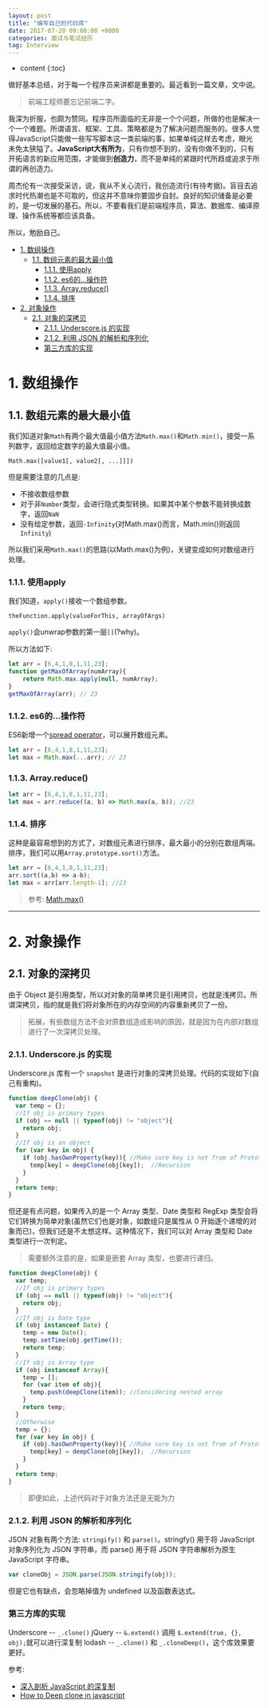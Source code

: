 ```yaml
---
layout: post
title: "编写自己的代码库"
date: 2017-07-20 09:00:00 +0800 
categories: 面试与笔试经历
tag: Interview
---
```

* content
{:toc}

做好基本总结，对于每一个程序员来讲都是重要的。最近看到一篇文章，文中说。


> 前端工程师要忘记前端二字。

我深为折服，也颇为赞同。程序员所面临的无非是一个个问题，所做的也是解决一个一个难题。所谓语言、框架、工具、策略都是为了解决问题而服务的。很多人觉得JavaScript只能做一些写写脚本这一类前端的事，如果单纯这样去考虑，眼光未免太狭隘了。**JavaScript大有所为**，只有你想不到的，没有你做不到的，只有开拓语言的新应用范围，才能做到**创造力**，而不是单纯的紧跟时代所趋或追求于所谓的再创造力。

周杰伦有一次接受采访，说，我从不关心流行，我创造流行(有待考据)。盲目去追求时代热潮也是不可取的，但这并不意味你要固步自封。良好的知识储备是必要的，是一切发展的基石。所以，不要看我们是前端程序员，算法、数据库、编译原理、操作系统等都应该具备。

所以，勉励自己。

<!-- more -->
<!-- TOC -->

- [1. 数组操作](#1-%E6%95%B0%E7%BB%84%E6%93%8D%E4%BD%9C)
    - [1.1. 数组元素的最大最小值](#11-%E6%95%B0%E7%BB%84%E5%85%83%E7%B4%A0%E7%9A%84%E6%9C%80%E5%A4%A7%E6%9C%80%E5%B0%8F%E5%80%BC)
        - [1.1.1. 使用apply](#111-%E4%BD%BF%E7%94%A8apply)
        - [1.1.2. es6的...操作符](#112-es6%E7%9A%84%E6%93%8D%E4%BD%9C%E7%AC%A6)
        - [1.1.3. Array.reduce()](#113-arrayreduce)
        - [1.1.4. 排序](#114-%E6%8E%92%E5%BA%8F)
- [2. 对象操作](#2-%E5%AF%B9%E8%B1%A1%E6%93%8D%E4%BD%9C)
    - [2.1. 对象的深拷贝](#21-%E5%AF%B9%E8%B1%A1%E7%9A%84%E6%B7%B1%E6%8B%B7%E8%B4%9D)
        - [2.1.1. Underscore.js 的实现](#211-underscorejs-%E7%9A%84%E5%AE%9E%E7%8E%B0)
        - [2.1.2. 利用 JSON 的解析和序列化](#212-%E5%88%A9%E7%94%A8-json-%E7%9A%84%E8%A7%A3%E6%9E%90%E5%92%8C%E5%BA%8F%E5%88%97%E5%8C%96)
        - [第三方库的实现](#%E7%AC%AC%E4%B8%89%E6%96%B9%E5%BA%93%E7%9A%84%E5%AE%9E%E7%8E%B0)

<!-- /TOC -->

# 1. 数组操作

## 1.1. 数组元素的最大最小值

我们知道对象`Math`有两个最大值最小值方法`Math.max()`和`Math.min()`，接受一系列数字，返回给定数字的最大值最小值。

```Syntax
Math.max([value1[, value2[, ...]]])
```

但是需要注意的几点是:

+ 不接收数组参数
+ 对于非`Number`类型，会进行隐式类型转换。如果其中某个参数不能转换成数字，返回`NaN`
+ 没有给定参数，返回`-Infinity`(对Math.max()而言，Math.min()则返回`Infinity`)

所以我们采用`Math.max()`的思路(以Math.max()为例)，关键变成如何对数组进行处理。

### 1.1.1. 使用apply

我们知道，`apply()`接收一个数组参数。

```Syntax
theFunction.apply(valueForThis, arrayOfArgs)
```

`apply()`会unwrap参数的第一层`[]`(?why)。

所以方法如下:

```js
let arr = [6,4,1,8,1,11,23];
function getMaxOfArray(numArray){
    return Math.max.apply(null, numArray);
}
getMaxOfArray(arr); // 23
```

### 1.1.2. es6的...操作符

ES6新增一个[spread operator](https://developer.mozilla.org/en-US/docs/Web/JavaScript/Reference/Operators/Spread_operator)，可以展开数组元素。

```js
let arr = [6,4,1,8,1,11,23];
let max = Math.max(...arr); // 23
```

### 1.1.3. Array.reduce()

```js
let arr = [6,4,1,8,1,11,23];
let max = arr.reduce((a, b) => Math.max(a, b)); //23
```

### 1.1.4. 排序

这种是最容易想到的方式了，对数组元素进行排序，最大最小的分别在数组两端。排序，我们可以用`Array.prototype.sort()`方法。

```js
let arr = [6,4,1,8,1,11,23];
arr.sort((a,b) => a-b);
let max = arr[arr.length-1]; //23
```

>参考: [Math.max()](https://developer.mozilla.org/en-US/docs/Web/JavaScript/Reference/Global_Objects/Math/max)

---

# 2. 对象操作

## 2.1. 对象的深拷贝

由于 Object 是引用类型，所以对对象的简单拷贝是引用拷贝，也就是浅拷贝。所谓深拷贝，指的就是我们将对象所在的内存空间的内容重新拷贝了一份。

> 拓展，有些数组方法不会对原数组造成影响的原因，就是因为在内部对数组进行了一次深拷贝处理。

### 2.1.1. Underscore.js 的实现

Underscore.js 库有一个 `snapshot` 是进行对象的深拷贝处理。代码的实现如下(自己有重构)。

```js
function deepClone(obj) {
  var temp = {};
  //If obj is primary types
  if (obj == null || typeof(obj) != "object"){
    return obj;
  }
  //If obj is an object
  for (var key in obj) {
    if (obj.hasOwnProperty(key)){ //Make sure key is not from of Prototype
      temp[key] = deepClone(obj[key]);  //Recursion
    }
  }
  return temp;
}
```

但还是有点问题，如果传入的是一个 Array 类型、Date 类型和 RegExp 类型会将它们转换为简单对象(虽然它们也是对象，如数组只是属性从 0 开始逐个递增的对象而已)，但我们还是不太想这样。这种情况下，我们可以对 Array 类型和 Date 类型进行一次判定。

> 需要额外注意的是，如果是嵌套 Array 类型，也要进行递归。

```js
function deepClone(obj) {
  var temp;
  //If obj is primary types
  if (obj == null || typeof(obj) != "object"){
    return obj;
  }
  //If obj is Date type
  if (obj instanceof Date) {
    temp = new Date();
    temp.setTime(obj.getTime());
    return temp;
  }
  //If obj is Array type
  if (obj instanceof Array){
    temp = [];
    for (var item of obj){
      temp.push(deepClone(item)); //Considering nested array
    }
    return temp;
  }
  //Otherwise
  temp = {};
  for (var key in obj) {
    if (obj.hasOwnProperty(key)){ //Make sure key is not from of Prototype
      temp[key] = deepClone(obj[key]);  //Recursion
    }
  }
  return temp;
}
```

> 即便如此，上述代码对于对象方法还是无能为力

### 2.1.2. 利用 JSON 的解析和序列化

JSON 对象有两个方法: `stringify()` 和 `parse()`。stringfy() 用于将 JavaScript 对象序列化为 JSON 字符串，而 parse() 用于将 JSON 字符串解析为原生 JavaScript 字符串。

```js
var cloneObj = JSON.parse(JSON.stringify(obj));
```

但是它也有缺点，会忽略掉值为 undefined 以及函数表达式。

### 第三方库的实现

Underscore -- `_.clone()`
jQuery -- `&.extend()` 调用 `$.extend(true, {}, obj);`就可以进行深复制
lodash -- `_.clone()` 和 `_.cloneDeep()`，这个库效果要更好。

参考:
+ [深入剖析 JavaScript 的深复制](https://segmentfault.com/a/1190000002801042)
+ [How to Deep clone in javascript](https://stackoverflow.com/questions/4459928/how-to-deep-clone-in-javascript)